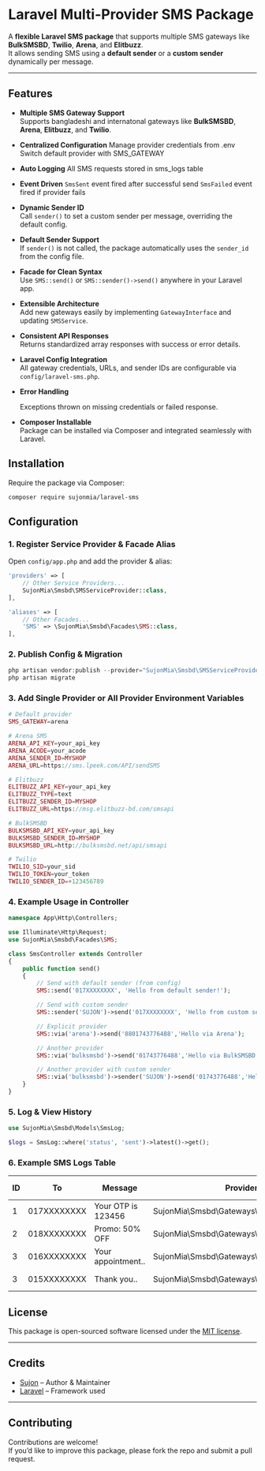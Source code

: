# Laravel Multi-Provider SMS Package

A **flexible Laravel SMS package** that supports multiple SMS gateways like **BulkSMSBD**, **Twilio**, **Arena**, and **Elitbuzz**.  
It allows sending SMS using a **default sender** or a **custom sender** dynamically per message.

---

## Features

- **Multiple SMS Gateway Support**  
  Supports bangladeshi and internatonal gateways like **BulkSMSBD**, **Arena**, **Elitbuzz**, and **Twilio**.

- **Centralized Configuration**
  Manage provider credentials from .env
  Switch default provider with SMS_GATEWAY

- **Auto Logging**
  All SMS requests stored in sms_logs table

- **Event Driven**
  `SmsSent` event fired after successful send
  `SmsFailed` event fired if provider fails

- **Dynamic Sender ID**  
  Call `sender()` to set a custom sender per message, overriding the default config.

- **Default Sender Support**  
  If `sender()` is not called, the package automatically uses the `sender_id` from the config file.

- **Facade for Clean Syntax**  
  Use `SMS::send()` or `SMS::sender()->send()` anywhere in your Laravel app.

- **Extensible Architecture**  
  Add new gateways easily by implementing `GatewayInterface` and updating `SMSService`.

- **Consistent API Responses**  
  Returns standardized array responses with success or error details.

- **Laravel Config Integration**  
  All gateway credentials, URLs, and sender IDs are configurable via `config/laravel-sms.php`.

- **Error Handling**

  Exceptions thrown on missing credentials or failed response.

- **Composer Installable**  
  Package can be installed via Composer and integrated seamlessly with Laravel.


## Installation

Require the package via Composer:

```bash
composer require sujonmia/laravel-sms
```

## Configuration

### 1. Register Service Provider & Facade Alias

Open `config/app.php` and add the provider & alias:

```php
'providers' => [
    // Other Service Providers...
    SujonMia\Smsbd\SMSServiceProvider::class,
],

'aliases' => [
    // Other Facades...
    'SMS' => \SujonMia\Smsbd\Facades\SMS::class,
],
```

### 2. Publish Config & Migration

```php
php artisan vendor:publish --provider="SujonMia\Smsbd\SMSServiceProvider"
php artisan migrate
```

### 3. Add Single Provider or All Provider Environment Variables
```php
# Default provider
SMS_GATEWAY=arena

# Arena SMS
ARENA_API_KEY=your_api_key
ARENA_ACODE=your_acode
ARENA_SENDER_ID=MYSHOP
ARENA_URL=https://sms.lpeek.com/API/sendSMS

# Elitbuzz
ELITBUZZ_API_KEY=your_api_key
ELITBUZZ_TYPE=text
ELITBUZZ_SENDER_ID=MYSHOP
ELITBUZZ_URL=https://msg.elitbuzz-bd.com/smsapi

# BulkSMSBD
BULKSMSBD_API_KEY=your_api_key
BULKSMSBD_SENDER_ID=MYSHOP
BULKSMSBD_URL=http://bulksmsbd.net/api/smsapi

# Twilio
TWILIO_SID=your_sid
TWILIO_TOKEN=your_token
TWILIO_SENDER_ID=+123456789
```

### 4. Example Usage in Controller

```php
namespace App\Http\Controllers;

use Illuminate\Http\Request;
use SujonMia\Smsbd\Facades\SMS;

class SmsController extends Controller
{
    public function send()
    {
        // Send with default sender (from config)
        SMS::send('017XXXXXXXX', 'Hello from default sender!');

        // Send with custom sender
        SMS::sender('SUJON')->send('017XXXXXXXX', 'Hello from custom sender!');

        // Explicit provider
        SMS::via('arena')->send('8801743776488','Hello via Arena');

        // Another provider
        SMS::via('bulksmsbd')->send('01743776488','Hello via BulkSMSBD');

        // Another provider with custom sender
        SMS::via('bulksmsbd')->sender('SUJON')->send('01743776488','Hello via from custom sender BulkSMSBD');
    }
}
```

### 5. Log & View History

```php
use SujonMia\Smsbd\Models\SmsLog;

$logs = SmsLog::where('status', 'sent')->latest()->get();
```

### 6. Example SMS Logs Table

| ID | To          | Message             | Provider                                | Status | Response       | Created At |
|----|-------------|---------------------|-----------------------------------------|--------|----------------|------------|
| 1  | 017XXXXXXXX | Your OTP is 123456  | SujonMia\Smsbd\Gateways\TwilioGatewa    | sent   | {…} JSON Data  | 2025-08-30 |
| 2  | 018XXXXXXXX | Promo: 50% OFF      | SujonMia\Smsbd\Gateways\ArenaGatewa     | failed | Error Message  | 2025-08-30 |
| 3  | 016XXXXXXXX | Your appointment..  | SujonMia\Smsbd\Gateways\ElitbuzzGatewa  | sent   | {…} JSON Data  | 2025-08-30 |
| 3  | 015XXXXXXXX | Thank you..         | SujonMia\Smsbd\Gateways\BulkSMSBDGatewa | failed | Error Message  | 2025-08-30 |


## License

This package is open-sourced software licensed under the [MIT license](LICENSE).

---

## Credits

- [Sujon](https://github.com/sujonmia019) – Author & Maintainer  
- [Laravel](https://laravel.com) – Framework used  

---

## Contributing

Contributions are welcome!  
If you’d like to improve this package, please fork the repo and submit a pull request.  

